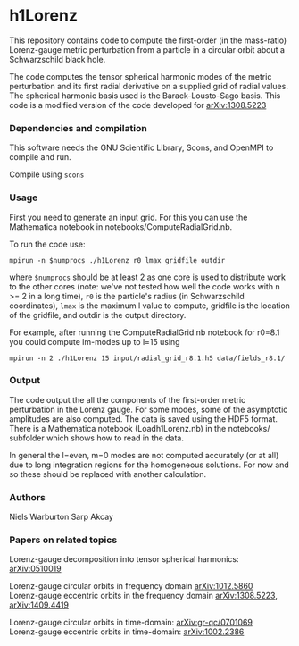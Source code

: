 # h1Lorenz

This repository contains code to compute the first-order (in the mass-ratio) Lorenz-gauge metric perturbation
from a particle in a circular orbit about a Schwarzschild black hole.

The code computes the tensor spherical harmonic modes of the metric perturbation and its first radial derivative on a supplied grid of radial values.
The spherical harmonic basis used is the Barack-Lousto-Sago basis.
This code is a modified version of the code developed for [arXiv:1308.5223](https://arxiv.org/abs/1308.5223)

### Dependencies and compilation

This software needs the GNU Scientific Library, Scons, and OpenMPI to compile and run.

Compile using `scons`

### Usage

First you need to generate an input grid. For this you can use the Mathematica notebook in notebooks/ComputeRadialGrid.nb.

To run the code use:

`mpirun -n $numprocs ./h1Lorenz r0 lmax gridfile outdir`

where ``$numprocs`` should be at least 2 as one core is used to distribute work to the other cores (note: we've not tested how well the code works with n >= 2 in a long time), `r0` is the particle's radius (in Schwarzschild coordinates), `lmax` is the maximum l value to compute, gridfile is the location of the gridfile, and outdir is the output directory.

For example, after running the ComputeRadialGrid.nb notebook for r0=8.1 you could compute lm-modes up to l=15 using

`mpirun -n 2 ./h1Lorenz 15 input/radial_grid_r8.1.h5 data/fields_r8.1/`

### Output

The code output the all the components of the first-order metric perturbation in the Lorenz gauge. For some modes, some of the asymptotic amplitudes are also computed.
The data is saved using the HDF5 format. 
There is a Mathematica notebook (Loadh1Lorenz.nb) in the notebooks/ subfolder which shows how to read in the data.


In general the l=even, m=0 modes are not computed accurately (or at all) due to long integration regions for the homogeneous solutions. For now and so these should be replaced with another calculation.


### Authors

Niels Warburton
Sarp Akcay

### Papers on related topics

Lorenz-gauge decomposition into tensor spherical harmonics: [arXiv:0510019](https://arxiv.org/abs/gr-qc/0510019)

Lorenz-gauge circular orbits in frequency domain [arXiv:1012.5860](https://arxiv.org/abs/1012.5860)  
Lorenz-gauge eccentric orbits in the frequency domain [arXiv:1308.5223](https://arxiv.org/abs/1308.5223), [arXiv:1409.4419](https://arxiv.org/abs/1409.4419)

Lorenz-gauge circular orbits in time-domain: [arXiv:gr-qc/0701069](https://arxiv.org/abs/gr-qc/0701069)  
Lorenz-gauge eccentric orbits in time-domain: [arXiv:1002.2386](https://arxiv.org/abs/1002.2386)
